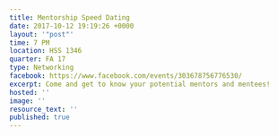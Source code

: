 ```yaml
---
title: Mentorship Speed Dating
date: 2017-10-12 19:19:26 +0000
layout: '"post"'
time: 7 PM
location: HSS 1346
quarter: FA 17
type: Networking
facebook: https://www.facebook.com/events/303678756776530/
excerpt: Come and get to know your potential mentors and mentees!
hosted: ''
image: ''
resource_text: ''
published: true
---
```


